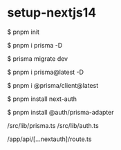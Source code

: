 # setup-nextjs14

$ pnpm init

$ pnpm i prisma -D

$ prisma migrate dev

$ pnpm i prisma@latest -D

$ pnpm i @prisma/client@latest

$ pnpm install next-auth

$ pnpm install @auth/prisma-adapter

/src/lib/prisma.ts
/src/lib/auth.ts

/app/api/[...nextauth]/route.ts

